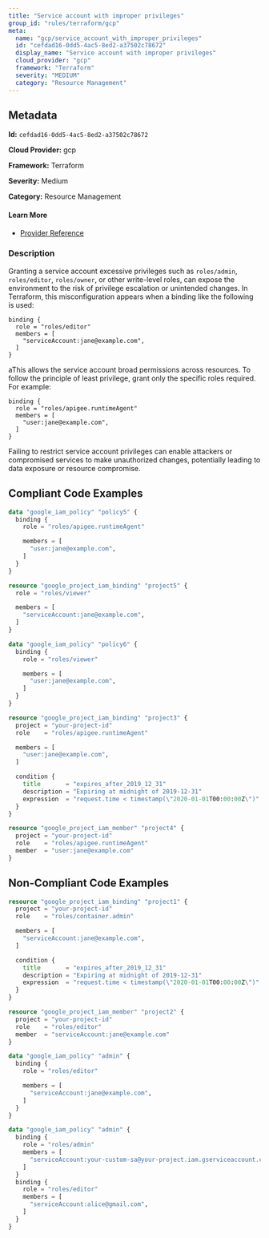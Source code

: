 ```yaml
---
title: "Service account with improper privileges"
group_id: "rules/terraform/gcp"
meta:
  name: "gcp/service_account_with_improper_privileges"
  id: "cefdad16-0dd5-4ac5-8ed2-a37502c78672"
  display_name: "Service account with improper privileges"
  cloud_provider: "gcp"
  framework: "Terraform"
  severity: "MEDIUM"
  category: "Resource Management"
---
```

## Metadata

**Id:** `cefdad16-0dd5-4ac5-8ed2-a37502c78672`

**Cloud Provider:** gcp

**Framework:** Terraform

**Severity:** Medium

**Category:** Resource Management

#### Learn More

 - [Provider Reference](https://registry.terraform.io/providers/hashicorp/google/latest/docs/data-sources/iam_policy#role)

### Description

 Granting a service account excessive privileges such as `roles/admin`, `roles/editor`, `roles/owner`, or other write-level roles, can expose the environment to the risk of privilege escalation or unintended changes.  In Terraform, this misconfiguration appears when a binding like the following is used:

```
binding {
  role = "roles/editor"
  members = [
    "serviceAccount:jane@example.com",
  ]
}
```

aThis allows the service account broad permissions across resources. To follow the principle of least privilege, grant only the specific roles required. For example:

```
binding {
  role = "roles/apigee.runtimeAgent"
  members = [
    "user:jane@example.com",
  ]
}
```

Failing to restrict service account privileges can enable attackers or compromised services to make unauthorized changes, potentially leading to data exposure or resource compromise.


## Compliant Code Examples
```terraform
data "google_iam_policy" "policy5" {
  binding {
    role = "roles/apigee.runtimeAgent"

    members = [
      "user:jane@example.com",
    ]
  }
}

```

```terraform
resource "google_project_iam_binding" "project5" {
  role = "roles/viewer"

  members = [
    "serviceAccount:jane@example.com",
  ]
}

data "google_iam_policy" "policy6" {
  binding {
    role = "roles/viewer"

    members = [
      "user:jane@example.com",
    ]
  }
}

```

```terraform
resource "google_project_iam_binding" "project3" {
  project = "your-project-id"
  role    = "roles/apigee.runtimeAgent"

  members = [
    "user:jane@example.com",
  ]

  condition {
    title       = "expires_after_2019_12_31"
    description = "Expiring at midnight of 2019-12-31"
    expression  = "request.time < timestamp(\"2020-01-01T00:00:00Z\")"
  }
}

resource "google_project_iam_member" "project4" {
  project = "your-project-id"
  role    = "roles/apigee.runtimeAgent"
  member  = "user:jane@example.com"
}

```
## Non-Compliant Code Examples
```terraform
resource "google_project_iam_binding" "project1" {
  project = "your-project-id"
  role    = "roles/container.admin"

  members = [
    "serviceAccount:jane@example.com",
  ]

  condition {
    title       = "expires_after_2019_12_31"
    description = "Expiring at midnight of 2019-12-31"
    expression  = "request.time < timestamp(\"2020-01-01T00:00:00Z\")"
  }
}

resource "google_project_iam_member" "project2" {
  project = "your-project-id"
  role    = "roles/editor"
  member  = "serviceAccount:jane@example.com"
}

```

```terraform
data "google_iam_policy" "admin" {
  binding {
    role = "roles/editor"

    members = [
      "serviceAccount:jane@example.com",
    ]
  }
}

```

```terraform
data "google_iam_policy" "admin" {
  binding {
    role = "roles/admin"
    members = [
      "serviceAccount:your-custom-sa@your-project.iam.gserviceaccount.com",
    ]
  }
  binding {
    role = "roles/editor"
    members = [
      "serviceAccount:alice@gmail.com",
    ]
  }
}

```